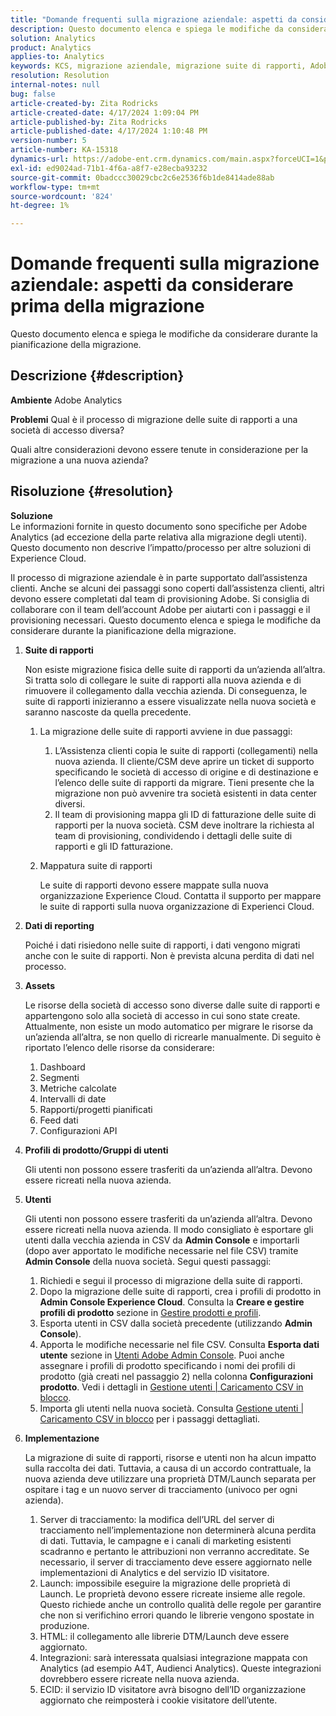 ```yaml
---
title: "Domande frequenti sulla migrazione aziendale: aspetti da considerare prima della migrazione"
description: Questo documento elenca e spiega le modifiche da considerare durante la pianificazione della migrazione.
solution: Analytics
product: Analytics
applies-to: Analytics
keywords: KCS, migrazione aziendale, migrazione suite di rapporti, Adobe Analytics, Admin Console, FAQ, nuova società, provisioning, CSM, team dell’account Adobe, FAQ
resolution: Resolution
internal-notes: null
bug: false
article-created-by: Zita Rodricks
article-created-date: 4/17/2024 1:09:04 PM
article-published-by: Zita Rodricks
article-published-date: 4/17/2024 1:10:48 PM
version-number: 5
article-number: KA-15318
dynamics-url: https://adobe-ent.crm.dynamics.com/main.aspx?forceUCI=1&pagetype=entityrecord&etn=knowledgearticle&id=22a7afa9-bbfc-ee11-a1ff-6045bd0065b6
exl-id: ed9024ad-71b1-4f6a-a8f7-e28ecba93232
source-git-commit: 0badccc30029cbc2c6e2536f6b1de8414ade88ab
workflow-type: tm+mt
source-wordcount: '824'
ht-degree: 1%

---
```


# Domande frequenti sulla migrazione aziendale: aspetti da considerare prima della migrazione


Questo documento elenca e spiega le modifiche da considerare durante la pianificazione della migrazione.



## Descrizione {#description}


<b>Ambiente</b>
Adobe Analytics

<b>Problemi</b>
Qual è il processo di migrazione delle suite di rapporti a una società di accesso diversa?

Quali altre considerazioni devono essere tenute in considerazione per la migrazione a una nuova azienda?


## Risoluzione {#resolution}


<b>Soluzione</b>
<br>Le informazioni fornite in questo documento sono specifiche per Adobe Analytics (ad eccezione della parte relativa alla migrazione degli utenti). Questo documento non descrive l’impatto/processo per altre soluzioni di Experience Cloud.<br>




Il processo di migrazione aziendale è in parte supportato dall’assistenza clienti. Anche se alcuni dei passaggi sono coperti dall’assistenza clienti, altri devono essere completati dal team di provisioning Adobe. Si consiglia di collaborare con il team dell’account Adobe per aiutarti con i passaggi e il provisioning necessari. Questo documento elenca e spiega le modifiche da considerare durante la pianificazione della migrazione.

1. <b>Suite di rapporti</b>

   Non esiste migrazione fisica delle suite di rapporti da un’azienda all’altra. Si tratta solo di collegare le suite di rapporti alla nuova azienda e di rimuovere il collegamento dalla vecchia azienda. Di conseguenza, le suite di rapporti inizieranno a essere visualizzate nella nuova società e saranno nascoste da quella precedente.

   1. La migrazione delle suite di rapporti avviene in due passaggi:
      1. L’Assistenza clienti copia le suite di rapporti (collegamenti) nella nuova azienda. Il cliente/CSM deve aprire un ticket di supporto specificando le società di accesso di origine e di destinazione e l’elenco delle suite di rapporti da migrare. Tieni presente che la migrazione non può avvenire tra società esistenti in data center diversi.
      2. Il team di provisioning mappa gli ID di fatturazione delle suite di rapporti per la nuova società. CSM deve inoltrare la richiesta al team di provisioning, condividendo i dettagli delle suite di rapporti e gli ID fatturazione.
   2. Mappatura suite di rapporti

      Le suite di rapporti devono essere mappate sulla nuova organizzazione Experience Cloud. Contatta il supporto per mappare le suite di rapporti sulla nuova organizzazione di Experienci Cloud.
2. <b>Dati di reporting</b>

   Poiché i dati risiedono nelle suite di rapporti, i dati vengono migrati anche con le suite di rapporti. Non è prevista alcuna perdita di dati nel processo.
3. <b>Assets</b>

   Le risorse della società di accesso sono diverse dalle suite di rapporti e appartengono solo alla società di accesso in cui sono state create. Attualmente, non esiste un modo automatico per migrare le risorse da un’azienda all’altra, se non quello di ricrearle manualmente. Di seguito è riportato l’elenco delle risorse da considerare:

   1. Dashboard
   2. Segmenti
   3. Metriche calcolate
   4. Intervalli di date
   5. Rapporti/progetti pianificati
   6. Feed dati
   7. Configurazioni API
4. <b>Profili di prodotto/Gruppi di utenti</b>

   Gli utenti non possono essere trasferiti da un’azienda all’altra. Devono essere ricreati nella nuova azienda.
5. <b>Utenti</b>

   Gli utenti non possono essere trasferiti da un’azienda all’altra. Devono essere ricreati nella nuova azienda. Il modo consigliato è esportare gli utenti dalla vecchia azienda in CSV da <b>Admin Console</b> e importarli (dopo aver apportato le modifiche necessarie nel file CSV) tramite <b>Admin Console</b> della nuova società. Segui questi passaggi:

   1. Richiedi e segui il processo di migrazione della suite di rapporti.
   2. Dopo la migrazione delle suite di rapporti, crea i profili di prodotto in <b>Admin Console Experience Cloud</b>. Consulta la <b>Creare e gestire profili di prodotto</b> sezione in [Gestire prodotti e profili](https://helpx.adobe.com/in/enterprise/using/manage-products-and-profiles.html).
   3. Esporta utenti in CSV dalla società precedente (utilizzando <b>Admin Console</b>).
   4. Apporta le modifiche necessarie nel file CSV. Consulta <b>Esporta dati utente</b> sezione in [Utenti Adobe Admin Console](https://helpx.adobe.com/in/enterprise/using/users.html). Puoi anche assegnare i profili di prodotto specificando i nomi dei profili di prodotto (già creati nel passaggio 2) nella colonna <b>Configurazioni prodotto</b>. Vedi i dettagli in [Gestione utenti | Caricamento CSV in blocco](https://helpx.adobe.com/in/enterprise/using/bulk-upload-users.html).
   5. Importa gli utenti nella nuova società. Consulta [Gestione utenti | Caricamento CSV in blocco](https://helpx.adobe.com/in/enterprise/using/bulk-upload-users.html) per i passaggi dettagliati.
6. <b>Implementazione</b>

   La migrazione di suite di rapporti, risorse e utenti non ha alcun impatto sulla raccolta dei dati. Tuttavia, a causa di un accordo contrattuale, la nuova azienda deve utilizzare una proprietà DTM/Launch separata per ospitare i tag e un nuovo server di tracciamento (univoco per ogni azienda).

   1. Server di tracciamento: la modifica dell’URL del server di tracciamento nell’implementazione non determinerà alcuna perdita di dati. Tuttavia, le campagne e i canali di marketing esistenti scadranno e pertanto le attribuzioni non verranno accreditate. Se necessario, il server di tracciamento deve essere aggiornato nelle implementazioni di Analytics e del servizio ID visitatore.
   2. Launch: impossibile eseguire la migrazione delle proprietà di Launch. Le proprietà devono essere ricreate insieme alle regole. Questo richiede anche un controllo qualità delle regole per garantire che non si verifichino errori quando le librerie vengono spostate in produzione.
   3. HTML: il collegamento alle librerie DTM/Launch deve essere aggiornato.
   4. Integrazioni: sarà interessata qualsiasi integrazione mappata con Analytics (ad esempio A4T, Audienci Analytics). Queste integrazioni dovrebbero essere ricreate nella nuova azienda.
   5. ECID: il servizio ID visitatore avrà bisogno dell’ID organizzazione aggiornato che reimposterà i cookie visitatore dell’utente.
